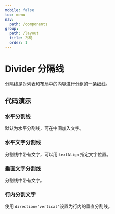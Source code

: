 ```yaml
---
mobile: false
toc: menu
nav:
  path: /components
group:
  path: /layout
  title: 布局
  order: 1
---
```


# Divider 分隔线

分隔线是对列表和布局中的内容进行分组的一条细线。

## 代码演示

### 水平分割线

默认为水平分割线，可在中间加入文字。

<code src="./demo/horizontal.tsx"></code>

### 水平文字分割线

分割线中带有文字，可以用 `textAlign` 指定文字位置。

<code src="./demo/horizontal-title.tsx"></code>

### 垂直文字分割线

分割线中带有文字。

<code src="./demo/vertical-title.tsx"></code>

### 行内分割文字

使用 `direction="vertical"`设置为行内的垂直分割线。

<code src="./demo/vertical.tsx"></code>

<API src="./Divider.tsx" props="absolute|classes|component|children|direction|flexItem|light|textAlign|variant"></API>

